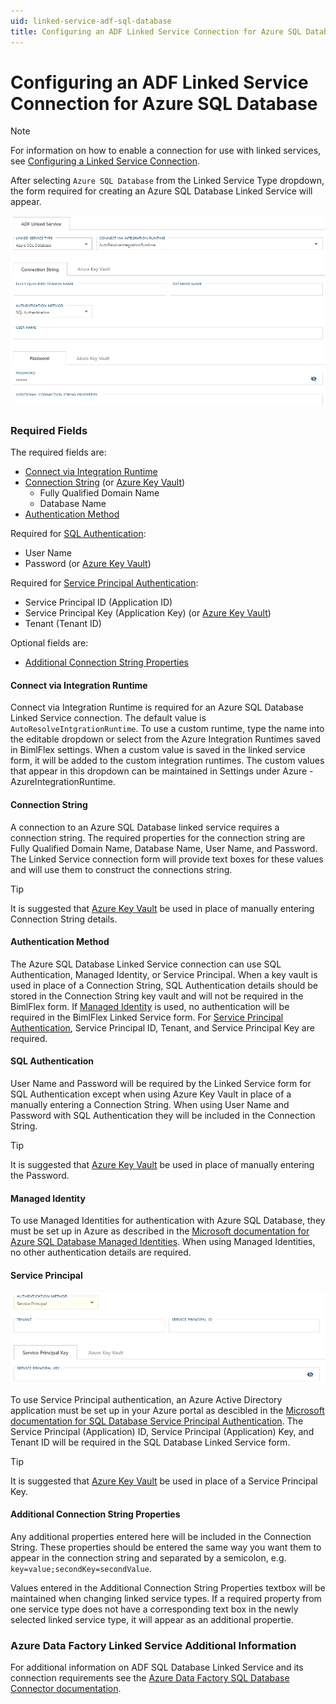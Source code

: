 ```yaml
---
uid: linked-service-adf-sql-database
title: Configuring an ADF Linked Service Connection for Azure SQL Database
---
```

# Configuring an ADF Linked Service Connection for Azure SQL Database

> [!NOTE]
> For information on how to enable a connection for use with linked services, see [Configuring a Linked Service Connection](create-linked-service-connection.md).

[//]: # (TODO List of stages, connection types, and system types that can use Azure SQL Database)

After selecting `Azure SQL Database` from the Linked Service Type dropdown, the form required for creating an Azure SQL Database Linked Service will appear.

![Azure SQL Database Linked Service Form -center -50%](images/bimlflex-ss-app-connections-adf-sql-database-form.png "Azure SQL Database Linked Service Form")

### Required Fields

The required fields are:

+ [Connect via Integration Runtime](#connect-via-integration-runtime)
+ [Connection String](#connection-string) (or [Azure Key Vault](create-linked-service-connection.md))
  + Fully Qualified Domain Name
  + Database Name
+ [Authentication Method](#authentication-method)

Required for [SQL Authentication](#sql-authentication):

+ User Name
+ Password (or [Azure Key Vault](create-linked-service-connection.md))

Required for [Service Principal Authentication](#service-principal):

+ Service Principal ID (Application ID)
+ Service Principal Key (Application Key) (or [Azure Key Vault](create-linked-service-connection.md))
+ Tenant (Tenant ID)

Optional fields are:

+ [Additional Connection String Properties](#additional-connection-string-properties)

#### Connect via Integration Runtime

Connect via Integration Runtime is required for an Azure SQL Database Linked Service connection. The default value is `AutoResolveIntgrationRuntime`. To use a custom runtime, type the name into the editable dropdown or select from the Azure Integration Runtimes saved in BimlFlex settings. When a custom value is saved in the linked service form, it will be added to the custom integration runtimes. The custom values that appear in this dropdown can be maintained in Settings under Azure - AzureIntegrationRuntime.

#### Connection String

A connection to an Azure SQL Database linked service requires a connection string. The required properties for the connection string are Fully Qualified Domain Name, Database Name, User Name, and Password. The Linked Service connection form will provide text boxes for these values and will use them to construct the connections string.

> [!TIP]
> It is suggested that [Azure Key Vault](linked-service-azure-key-vault.md) be used in place of manually entering Connection String details.

#### Authentication Method

The Azure SQL Database Linked Service connection can use SQL Authentication, Managed Identity, or Service Principal. When a key vault is used in place of a Connection String, SQL Authentication details should be stored in the Connection String key vault and will not be required in the BimlFlex form.
If [Managed Identity](#managed-identity) is used, no authentication will be required in the BimlFlex Linked Service form.
For [Service Principal Authentication](#service-principal), Service Principal ID, Tenant, and Service Principal Key are required.

#### SQL Authentication

User Name and Password will be required by the Linked Service form for SQL Authentication except when using Azure Key Vault in place of a manually entering a Connection String. When using User Name and Password with SQL Authentication they will be included in the Connection String.

> [!TIP]
> It is suggested that [Azure Key Vault](linked-service-azure-key-vault.md) be used in place of manually entering the Password.

#### Managed Identity

To use Managed Identities for authentication with Azure SQL Database, they must be set up in Azure as described in the [Microsoft documentation for Azure SQL Database Managed Identities](https://docs.microsoft.com/en-us/azure/data-factory/connector-azure-sql-database#managed-identity). When using Managed Identities, no other authentication details are required.

#### Service Principal

![Service Principal -center -50%](images/bimlflex-ss-app-connections-adf-sql-database-service-principal.png "Service Principal")

To use Service Principal authentication, an Azure Active Directory application must be set up in your Azure portal as descibled in the [Microsoft documentation for SQL Database Service Principal Authentication](https://docs.microsoft.com/en-us/azure/data-factory/connector-azure-sql-database#service-principal-authentication). The Service Principal (Application) ID, Service Principal (Application) Key, and Tenant ID will be required in the SQL Database Linked Service form.

> [!TIP]
> It is suggested that [Azure Key Vault](linked-service-azure-key-vault.md) be used in place of a Service Principal Key.

#### Additional Connection String Properties

Any additional properties entered here will be included in the Connection String. These properties should be entered the same way you want them to appear in the connection string and separated by a semicolon, e.g. `key=value;secondKey=secondValue`.

Values entered in the Additional Connection String Properties textbox will be maintained when changing linked service types. If a required property from one service type does not have a corresponding text box in the newly selected linked service type, it will appear as an additional propertie.

### Azure Data Factory Linked Service Additional Information

For additional information on ADF SQL Database Linked Service and its connection requirements see the [Azure Data Factory SQL Database Connector documentation](https://docs.microsoft.com/en-us/azure/data-factory/connector-azure-sql-database).
